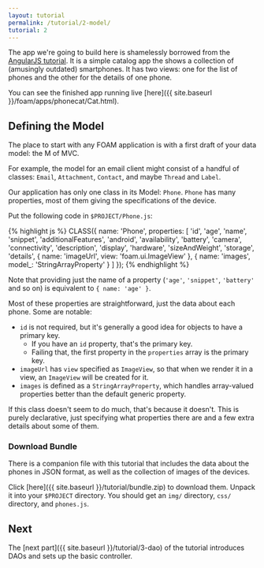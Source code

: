 ```yaml
---
layout: tutorial
permalink: /tutorial/2-model/
tutorial: 2
---
```


The app we're going to build here is shamelessly borrowed from the
[AngularJS tutorial](https://docs.angularjs.org/tutorial). It is a simple
catalog app the shows a collection of (amusingly outdated) smartphones. It has
two views: one for the list of phones and the other for the details of one
phone.

You can see the finished app running live
[here]({{ site.baseurl }}/foam/apps/phonecat/Cat.html).


## Defining the Model

The place to start with any FOAM application is with a first draft of your data
model: the M of MVC.

For example, the model for an email client might consist of a handful of
classes: `Email`, `Attachment`, `Contact`, and maybe `Thread` and `Label`.

Our application has only one class in its Model: `Phone`. `Phone` has many
properties, most of them giving the specifications of the device.

Put the following code in `$PROJECT/Phone.js`:

{% highlight js %}
CLASS({
  name: 'Phone',
  properties: [
    'id', 'age', 'name', 'snippet', 'additionalFeatures', 'android',
    'availability', 'battery', 'camera', 'connectivity', 'description',
    'display', 'hardware', 'sizeAndWeight', 'storage', 'details',
    { name: 'imageUrl', view: 'foam.ui.ImageView' },
    { name: 'images', model_: 'StringArrayProperty' }
  ]
});
{% endhighlight %}

Note that providing just the name of a property (`'age'`, `'snippet'`,
`'battery'` and so on) is equivalent to `{ name: 'age' }`.

Most of these properties are straightforward, just the data about each phone.
Some are notable:

- `id` is not required, but it's generally a good idea for objects to have a
  primary key.
    - If you have an `id` property, that's the primary key.
    - Failing that, the first property in the `properties` array is the primary
      key.
- `imageUrl` has `view` specified as `ImageView`, so that when we render it in
  a view, an `ImageView` will be created for it.
- `images` is defined as a `StringArrayProperty`, which handles array-valued
  properties better than the default generic property.

If this class doesn't seem to do much, that's because it doesn't. This is purely
declarative, just specifying what properties there are and a few extra details
about some of them.

### Download Bundle

There is a companion file with this tutorial that includes the data about the
phones in JSON format, as well as the collection of images of the devices.

Click [here]({{ site.baseurl }}/tutorial/bundle.zip) to download them. Unpack it
into your `$PROJECT` directory. You should get an `img/` directory, `css/`
directory, and `phones.js`.

## Next

The [next part]({{ site.baseurl }}/tutorial/3-dao) of the tutorial introduces
DAOs and sets up the basic controller.

